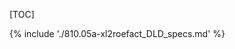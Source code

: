 <!-- this doc is a wrapper intended just to create a better Table of Contents that one created by `pydoc` in built document -->
[TOC]


{% include './810.05a-xl2roefact_DLD_specs.md' %}


<!--FIXME drop these when finished

- and reference it in xl2roefact lib doc (adjacent file in this location) instead of `810.05a-xl2roefact_DLD_specs.md`

- and update pdm script for pydoc to not build TOC

-->
